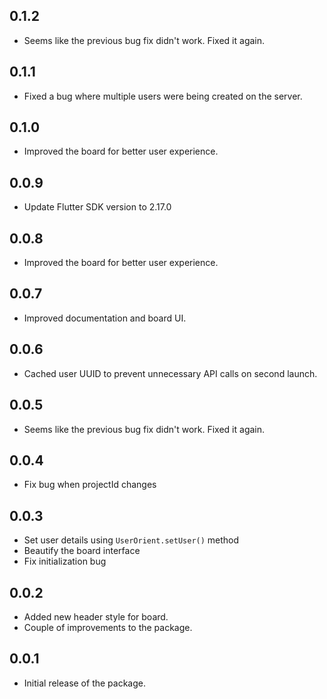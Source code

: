 ## 0.1.2

- Seems like the previous bug fix didn't work. Fixed it again.

## 0.1.1

- Fixed a bug where multiple users were being created on the server.

## 0.1.0

- Improved the board for better user experience.

## 0.0.9

- Update Flutter SDK version to 2.17.0

## 0.0.8

- Improved the board for better user experience.

## 0.0.7

- Improved documentation and board UI.

## 0.0.6

- Cached user UUID to prevent unnecessary API calls on second launch.

## 0.0.5

- Seems like the previous bug fix didn't work. Fixed it again.

## 0.0.4

- Fix bug when projectId changes

## 0.0.3

- Set user details using `UserOrient.setUser()` method
- Beautify the board interface
- Fix initialization bug

## 0.0.2

- Added new header style for board.
- Couple of improvements to the package.

## 0.0.1

- Initial release of the package.
